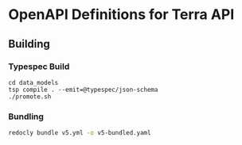 # OpenAPI Definitions for Terra API

## Building
### Typespec Build
```
cd data_models
tsp compile . --emit=@typespec/json-schema
./promote.sh
```

### Bundling
```sh
redocly bundle v5.yml -o v5-bundled.yaml
```